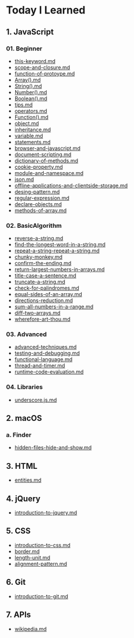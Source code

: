 # Today I Learned


## 1. JavaScript

### 01. Beginner
- [this-keyword.md](http://til.wiki.dev/JavaScript/01.Beginner/this-keyword)
- [scope-and-closure.md](http://til.wiki.dev/JavaScript/01.Beginner/scope-and-closure)
- [function-of-protoype.md](http://til.wiki.dev/JavaScript/01.Beginner/function-of-protoype)
- [Array().md](http://til.wiki.dev/JavaScript/01.Beginner/Array())
- [String().md](http://til.wiki.dev/JavaScript/01.Beginner/String())
- [Number().md](http://til.wiki.dev/JavaScript/01.Beginner/Number())
- [Boolean().md](http://til.wiki.dev/JavaScript/01.Beginner/Boolean())
- [tips.md](http://til.wiki.dev/JavaScript/01.Beginner/tips)
- [operators.md](http://til.wiki.dev/JavaScript/01.Beginner/operators)
- [Function().md](http://til.wiki.dev/JavaScript/01.Beginner/Function())
- [object.md](http://til.wiki.dev/JavaScript/01.Beginner/object)
- [inheritance.md](http://til.wiki.dev/JavaScript/01.Beginner/inheritance)
- [variable.md](http://til.wiki.dev/JavaScript/01.Beginner/variable)
- [statements.md](http://til.wiki.dev/JavaScript/01.Beginner/statements)
- [browser-and-javascript.md](http://til.wiki.dev/JavaScript/01.Beginner/browser-and-javascript)
- [document-scripting.md](http://til.wiki.dev/JavaScript/01.Beginner/document-scripting)
- [dictionary-of-methods.md](http://til.wiki.dev/JavaScript/01.Beginner/dictionary-of-methods)
- [cookie-property.md](http://til.wiki.dev/JavaScript/01.Beginner/cookie-property)
- [module-and-namespace.md](http://til.wiki.dev/JavaScript/01.Beginner/module-and-namespace)
- [json.md](http://til.wiki.dev/JavaScript/01.Beginner/json)
- [offline-applications-and-clientside-storage.md](http://til.wiki.dev/JavaScript/01.Beginner/offline-applications-and-clientside-storage)
- [desing-pattern.md](http://til.wiki.dev/JavaScript/01.Beginner/design-pattern)
- [regular-expression.md](http://til.wiki.dev/JavaScript/01.Beginner/regular-expression)
- [declare-objects.md](http://til.wiki.dev/JavaScript/01.Beginner/declare-objects)
- [methods-of-array.md](http://til.wiki.dev/JavaScript/01.Beginner/methods-of-array)

### 02. BasicAlgorithm
- [reverse-a-string.md](http://til.wiki.dev/JavaScript/02.BasicAlgorithm/reverse-a-string)
- [find-the-longest-word-in-a-string.md](http://til.wiki.dev/JavaScript/02.BasicAlgorithm/find-the-longest-word-in-a-string)
- [repeat-a-string-repeat-a-string.md](http://til.wiki.dev/JavaScript/02.BasicAlgorithm/repeat-a-string-repeat-a-string)
- [chunky-monkey.md](http://til.wiki.dev/JavaScript/02.BasicAlgorithm/chunky-monkey)
- [confirm-the-ending.md](http://til.wiki.dev/JavaScript/02.BasicAlgorithm/confirm-the-ending)
- [return-largest-numbers-in-arrays.md](http://til.wiki.dev/JavaScript/02.BasicAlgorithm/return-largest-numbers-in-arrays)
- [title-case-a-sentence.md](http://til.wiki.dev/JavaScript/02.BasicAlgorithm/title-case-a-sentence)
- [truncate-a-string.md](http://til.wiki.dev/JavaScript/02.BasicAlgorithm/truncate-a-string)
- [check-for-palindromes.md](http://til.wiki.dev/JavaScript/02.BasicAlgorithm/check-for-palindromes)
- [equal-sides-of-an-array.md](http://til.wiki.dev/JavaScript/02.BasicAlgorithm/equal-sides-of-an-array)
- [directions-reduction.md](http://til.wiki.dev/JavaScript/02.BasicAlgorithm/directions-reduction)
- [sum-all-numbers-in-a-range.md](http://til.wiki.dev/JavaScript/02.BasicAlgorithm/sum-all-numbers-in-a-range)
- [diff-two-arrays.md](http://til.wiki.dev/JavaScript/02.BasicAlgorithm/diff-two-arrays)
- [wherefore-art-thou.md](http://til.wiki.dev/JavaScript/02.BasicAlgorithm/wherefore-art-thou)

### 03. Advanced
- [advanced-techniques.md](http://til.wiki.dev/JavaScript/03.Advanced/advanced-techniques)
- [testing-and-debugging.md](http://til.wiki.dev/JavaScript/03.Advanced/testing-and-debugging)
- [functional-language.md](http://til.wiki.dev/JavaScript/03.Advanced/functional-language)
- [thread-and-timer.md](http://til.wiki.dev/JavaScript/03.Advanced/thread-and-timer)
- [runtime-code-evaluation.md](http://til.wiki.dev/JavaScript/03.Advanced/runtime-code-evaluation)

### 04. Libraries
- [underscore.js.md](http://til.wiki.dev/JavaScript/04.Libraries/underscore.js)

## 2. macOS

###  a. Finder
- [hidden-files-hide-and-show.md](http://til.wiki.dev/macOS/Finder/hidden-files-hide-and-show)


## 3. HTML
- [entities.md](http://til.wiki.dev/HTML/entities)


## 4. jQuery
- [introduction-to-jquery.md](http://til.wiki.dev/jQuery/introduction-to-jquery)


## 5. CSS
- [introduction-to-css.md](http://til.wiki.dev/CSS/introduction-to-css)
- [border.md](http://til.wiki.dev/CSS/border)
- [length-unit.md](http://til.wiki.dev/CSS/length-unit)
- [alignment-pattern.md](http://til.wiki.dev/CSS/alignment-pattern)


## 6. Git
- [introduction-to-git.md](http://til.wiki.dev/Git/introduction-to-git)


## 7. APIs
- [wikipedia.md](http://til.wiki.dev/APIs/wikipedia)
